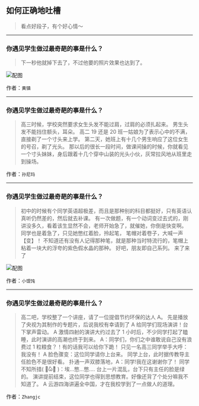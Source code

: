 ## 如何正确地吐槽

> 看点好段子，有个好心情～


 
---

### 你遇见学生做过最奇葩的事是什么？

> 下一秒他就掉下去了，不过他要的照片效果也达到了。



![配图](http://pic1.zhimg.com/70/v2-000cac73849421babb2deef6a47c01b8_b.jpg)


作者：`黄镇`

---

### 你遇见学生做过最奇葩的事是什么？

> 高三时候，学校突然要求女生头发不能过肩，过肩的必须扎起来。
> 男生头发不能挡住额头，耳朵。
> 高二 19 还是 20 班一姑娘为了表示心中的不满，直接剃了一个寸头来上学。
> 第二天，她班上有十几个男生响应了这位女生的号召，剃了光头。
> 那以后的很长一段时间，做课间操的时候，你就看见一个寸头妹妹，身后跟着十几个穿中山装的光头小伙，灰常拉风地从班里走到操场。


作者：`孙尼玛`

---

### 你遇见学生做过最奇葩的事是什么？

> 初中的时候有个同学英语超极差，而且是那种别的科目都挺好，只有英语认真听仍然差的，然后就去补课。
> 有一次做题，有一个动词变过去式的，刚讲没多久，看着该生显然不会，老师开始急了，就催她，你倒是快变啊。
> 同学也是着急了，只见她憋红着脸，拎起笔，
> 笔帽对着卷子，大喊一声【变】！
> 不知道还有没有人记得那种笔，就是那种当时特流行的，笔帽上粘着一块大的浮夸的紫色假水晶的那种。
> 好吧，朋友即自己系列。
> 来了来了



![配图](http://pic2.zhimg.com/70/v2-8315dfff2978869213d1642ca57514c1_b.jpg)


作者：`小馄饨`

---

### 你遇见学生做过最奇葩的事是什么？

> 高二吧，学校整了一个讲座，请了一位提倡节约环保的达人 A。
> 先是播放了央视为其制作的专题片，后说我校有幸请到了 A 给同学们现场演讲！台下掌声雷动。
> A 激情四射的演讲大约过去了 1 小时后，不少同学打起了瞌睡，此时演讲的高潮也终于到来。
> A：同学们，你们之中谁敢说自己没有浪费过 1 粒粮食？！有的话我可以给你下跪！
> 只见一名高三同学举手大呼：我没有！
> A 脸色骤变：这位同学请你上台来。
> 同学上台，此时据传教导主任脸色不是很好看。
> 扑通一声双膝落地，A：同学!我在这谢谢你了！
> 同学不知所措( ･᷄ὢ･᷅ )：埃...憋...憋....
> 台上一片混乱，台下只有主任的脸是绿的。
> 演讲提前结束，这位同学也得到思想教育。好像还背了个处分嘛我不知道了。
> A 云游四海讲遍全中国，才在我校学到了一点做人的道理。


作者：`Zhangjc`